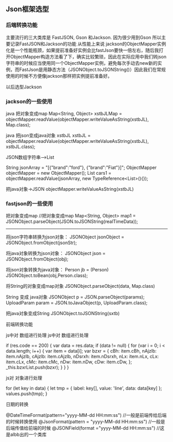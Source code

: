 ## Json框架选型
### 后端转换功能
主要流行的三大类库是 FastJSON, Gson 和Jackson. 因为很少用到Gson 所以主要记录FastJSON和Jackson的功能
从性能上来说
jackson的ObjectMapper实例化是一个性能瓶颈，如果提前准备好实例会比fastJson要快一倍左右，随后我打开ObjectMapper构造方法看了下，确实比较繁琐，因此在实际应用中我们转json字符串的时候应当使用同一个ObjectMapper实例，避免每次手动去new新的实例，而FastJson是用静态方法（JSONObject.toJSONString()）因此我们在常规使用的时候不方便像jackson那样把实例提前准备好。

以后选型Jackson

### jackson的一些使用

java 把对象变成map 
Map<String, Object> xstbJLMap = objectMapper.readValue(objectMapper.writeValueAsString(xstbJL), Map.class);



java 把json变成java对象 
xstbJL xstbJL = objectMapper.readValue(objectMapper.writeValueAsString(xstbJL), xstbJL.class);


JSON数组字符串–>List

String jsonArray = "[{\"brand\":\"ford\"}, {\"brand\":\"Fiat\"}]";
ObjectMapper objectMapper = new ObjectMapper();
List<Car> cars1 = objectMapper.readValue(jsonArray, new TypeReference<List<Car>>(){});


把java对象->JSON
objectMapper.writeValueAsString(xstbJL)




### fastjson的一些使用

把对象变成map
//把对象变成map
Map<String, Object> map1 = JSONObject.parseObject(JSON.toJSONString(realTimeData));


----------------------
将json字符串转换为json对象：
JSONObject jsonObject = JSONObject.fromObject(jsonStr);

将java对象转换为json对象：
JSONObject json = JSONObject.fromObject(obj);

将json对象转换为java对象：
Person jb = (Person) JSONObject.toBean(obj,Person.class);

将String的对象变成map对象
JSONObject.parseObject(data, Map.class)

String 变成 java对象
JSONObject p = JSON.parseObject(params);
UploadParam param = JSON.toJavaObject(p, UploadParam.class);

把java对象变成String
JSONObject.toJSONString(sxtb)


前端转换功能

js中对 数组进行处理
js中对 数组进行处理

if (res.code == 200) {
    var data = res.data;
    if (data != null) {
        for (var i = 0; i < data.length; i++) {
            var item = data[i];
            var bzxr = {
                cBh: item.cBh,
                nAjzlb: item.nAjzlb,
                cAjzlb: item.cAjzlb,
                nDsrxh: item.nDsrxh,
                nLx: item.nLx,
                cLx: item.cLx,
                cMc: item.cMc,
                nDw: item.nDw,
                cDw: item.cDw,
            };
            _this.bzxrList.push(bzxr);
        }
    }
}

js对 对象进行处理

for (let key in data) {
    let tmp = {
        label: key[],
        value: 'line',
        data: data[key]
    };
    values.push(tmp);
}



日期的转换

@DateTimeFormat(pattern="yyyy-MM-dd HH:mm:ss") //一般是前端传给后端的时候转换使用
@JsonFormat(pattern = "yyyy-MM-dd HH:mm:ss") //一般是后端传值给前端的时候
@JSONField(format ="yyyy-MM-dd HH:mm:ss") //这是albb出的一个类库






